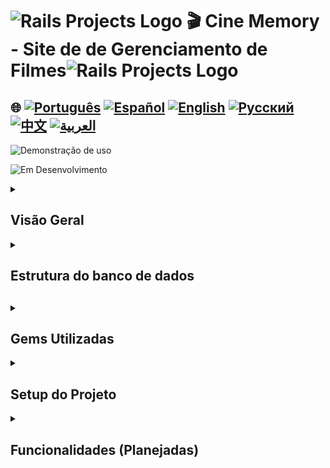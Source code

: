 # <img src="https://encrypted-tbn0.gstatic.com/images?q=tbn:ANd9GcSTWNyzRvZuphTsoQwk0FKqdTWHQEG50IIDgA&s" alt="Rails Projects Logo" width="40" height="30" /> 🎬 Cine Memory - Site de de Gerenciamento de Filmes<img src="https://encrypted-tbn0.gstatic.com/images?q=tbn:ANd9GcSTWNyzRvZuphTsoQwk0FKqdTWHQEG50IIDgA&s" alt="Rails Projects Logo" width="40" height="30" /> 



## 🌐 [![Português](https://img.shields.io/badge/Português-green)](https://github.com/SamuelRocha91/rails_movies_catalog/blob/main/README.md) [![Español](https://img.shields.io/badge/Español-yellow)](https://github.com/SamuelRocha91/rails_movies_catalog/blob/main/README_es.md) [![English](https://img.shields.io/badge/English-blue)](https://github.com/SamuelRocha91/rails_movies_catalog/blob/main/README_en.md) [![Русский](https://img.shields.io/badge/Русский-lightgrey)](https://github.com/SamuelRocha91/rails_movies_catalog/blob/main/README_ru.md) [![中文](https://img.shields.io/badge/中文-red)](https://github.com/SamuelRocha91/rails_movies_catalog/blob/main/README_ch.md) [![العربية](https://img.shields.io/badge/العربية-orange)](https://github.com/SamuelRocha91/rails_movies_catalog/blob/main/README_ar.md)

![Demonstração de uso](./public/amostragem.gif)

![Em Desenvolvimento](https://img.shields.io/badge/status-Em%20Desenvolvimento-yellow)

<details>

<summary> <h2>Visão Geral</h2> </summary>

Este projeto é um **Sistema de Gerenciamento de Filmes** desenvolvido com Ruby on Rails. Ele permite que os usuários gerenciem filmes, gêneros e diretores. Aplica um CRUD (Criar, Ler, Atualizar, Deletar) de entidades e permite upload de imagens de banners dos filmes.

</details>

<details>

<summary> <h2>Estrutura do banco de dados<h2> </summary>

![Diagrama](./public/diagrama-movies.png)

</details>

<details>

<summary> <h2>Gems Utilizadas</h2> </summary>

- Bullet (Detecção de N+1 Queries)
Durante o desenvolvimento, a gem Bullet é usada para detectar e alertar sobre ineficiências no carregamento de consultas SQL, como o problema de N+1 queries.

- Kaminari (Paginação)
A gem Kaminari é utilizada para a paginação de registros em listagens, tornando a navegação em grandes conjuntos de dados mais eficiente. 

- Active Storage (Gerenciamento de Arquivos)
A aplicação também utiliza o Active Storage para fazer upload e gerenciamento de arquivos, como banners de filmes.

</details>

<details>

<summary> <h2> Setup do Projeto </h2> </summary>

  <details>

<summary> <h2> Com Docker </h2> </summary>

Para executar este projeto utilizando Docker, siga os passos abaixo:


#### Pré-requisitos

Certifique-se de ter o Docker e o Docker Compose instalados em sua máquina.

- [Docker](https://docs.docker.com/get-docker/)
- [Docker Compose](https://docs.docker.com/compose/install/)

#### Configuração

1. Clone o repositório relacionado:

```
   git clone git@github.com:SamuelRocha91/rails_movies_catalog.git
   ```

2. Entre na pasta do projeto:

```
   cd rails_movies_catalog
   ```

3. Rode o comando docker:

```
   docker-compose up
   ```

4. Acesse o navegador em:

```
   http://0.0.0.0:3000/
   ```
  </details>
  <details>

<summary>  <h2> Sem Docker </h2> </summary>

1. Clone o repositório:
   ```bash
   git clone git@github.com:SamuelRocha91/rails_movies_catalog.git
   ```

2. Acesse o diretório do projeto:
   ```bash
   cd rails_movies_catalog
   ```

3. Instale as dependências:
   ```bash
   bundle install
   ```

4. Configure o banco de dados:
   ```bash
   rails db:create
   rails db:migrate
   rails db:seed
   ```

5. Execute a aplicação:
   ```bash
   rails server
   ```
   </details>

</details>

<details>

<summary> <h2> Funcionalidades (Planejadas) </h2> </summary>

- **Gerenciamento de filmes**: 
  - Tetes unitários
  - Responsividade

</details>
